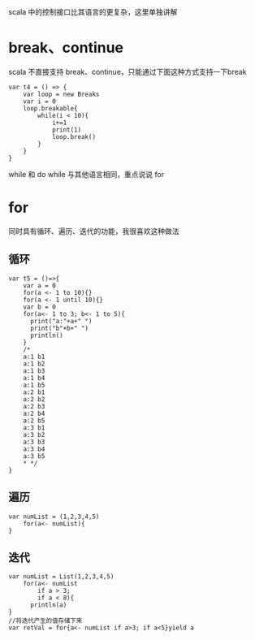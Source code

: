 scala 中的控制接口比其语言的更复杂，这里单独讲解

# break、continue
scala 不直接支持 break、continue，只能通过下面这种方式支持一下break
```
var t4 = () => {
    var loop = new Breaks
    var i = 0
    loop.breakable{
        while(i < 10){
            i+=1
            print(1)
            loop.break()
        }  
    }
}
```

while 和 do while 与其他语言相同，重点说说 for

# for
同时具有循环、遍历、迭代的功能，我很喜欢这种做法

## 循环
```
var t5 = ()=>{
    var a = 0
    for(a <- 1 to 10){}
    for(a <- 1 until 10){}
    var b = 0
    for(a<- 1 to 3; b<- 1 to 5){
      print("a:"+a+" ")
      print("b"+b+" ")
      println()
    }
    /*
    a:1 b1 
	a:1 b2 
	a:1 b3 
	a:1 b4 
	a:1 b5 
	a:2 b1 
	a:2 b2 
	a:2 b3 
	a:2 b4 
	a:2 b5 
	a:3 b1 
	a:3 b2 
	a:3 b3 
	a:3 b4 
	a:3 b5 
    * */
}
```

## 遍历
```
var numList = (1,2,3,4,5)
    for(a<- numList){
}
```

## 迭代
```
var numList = List(1,2,3,4,5)
	for(a<- numList
	    if a > 3;
	    if a < 8){
	  println(a)
}
//将迭代产生的值存储下来
var retVal = for{a<- numList if a>3; if a<5}yield a
```